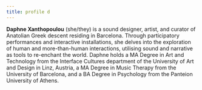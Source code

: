 ```yaml
---
title: profile d
---
```


**Daphne Xanthopoulou** (she/they) is a sound designer, artist, and curator of Anatolian Greek descent residing in Barcelona. Through participatory performances and interactive installations, she delves into the exploration of human and more-than-human interactions, utilising sound and narrative as tools to re-enchant the world. Daphne holds a MA Degree in Art and Technology from the Interface Cultures department of the University of Art and Design in Linz, Austria, a MA Degree in Music Therapy from the University of Barcelona, and a BA Degree in Psychology from the Panteion University of Athens.

